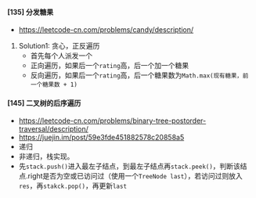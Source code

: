 #### [135] 分发糖果
- https://leetcode-cn.com/problems/candy/description/
1. Solution1: 贪心，正反遍历
   - 首先每个人派发一个
   - 正向遍历，如果后一个`rating`高，后一个加一个糖果
   - 反向遍历，如果后一个`rating`高，后一个糖果数为`Math.max(现有糖果，前一个糖果数 + 1)`


 #### [145] 二叉树的后序遍历
- https://leetcode-cn.com/problems/binary-tree-postorder-traversal/description/
- https://juejin.im/post/59e3fde451882578c20858a5
- 递归
- 非递归，栈实现。
- 先`stack.push()`进入最左子结点，到最左子结点再`stack.peek()`，判断该结点.right是否为空或已访问过（使用一个`TreeNode last`），若访问过则放入`res`，再`stakck.pop()`，再更新`last`